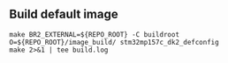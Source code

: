 ## Build default image
```shell
make BR2_EXTERNAL=${REPO_ROOT} -C buildroot O=${REPO_ROOT}/image_build/ stm32mp157c_dk2_defconfig
make 2>&1 | tee build.log
```
